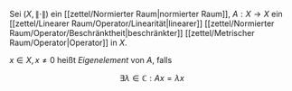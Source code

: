 Sei $(X, \| \cdot \|)$ ein [[zettel/Normierter Raum|normierter Raum]], $A : X \to X$ ein [[zettel/Linearer Raum/Operator/Linearität|linearer]] [[zettel/Normierter Raum/Operator/Beschränktheit|beschränkter]] [[zettel/Metrischer Raum/Operator|Operator]] in $X$.

$x \in X, x \ne 0$ heißt *Eigenelement* von $A$, falls

$$
	\exists \lambda \in \mathbb{C} : Ax = \lambda x
$$